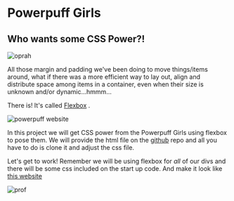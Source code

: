 # Powerpuff Girls

## Who wants some CSS Power?! 

![oprah](https://i.imgflip.com/32kbwr.jpg)

All those margin and padding we've been doing to move things/items around, what if there was  a more efficient way to lay out, align and distribute space among items in a container, even when their size is unknown and/or dynamic...hmmm...

There is! It's called [Flexbox](https://css-tricks.com/snippets/css/a-guide-to-flexbox/) .




![powerpuff website](https://media.giphy.com/media/T983FjdNVh4NGip8XY/giphy.gif)

In this project we will get CSS power from the Powerpuff Girls using flexbox to pose them. We will provide the html file on the [github](https://github.com/mesuara/power-pose-girls) repo and all you have to do is clone it and adjust the css file.

Let's get to work! Remember we will be using flexbox for _all_ of our divs and there will be some css included on the start up code. And make it look like [this website](https://abbreviatedman.github.io/power-pose-girls-solution/)  



![prof](https://proxy.duckduckgo.com/iu/?u=https%3A%2F%2Fimg.buzzfeed.com%2Fbuzzfeed-static%2Fstatic%2Fenhanced%2Fwebdr02%2F2013%2F9%2F19%2F17%2Fanigif_enhanced-buzz-14962-1379627250-7_preview.gif&f=1)


